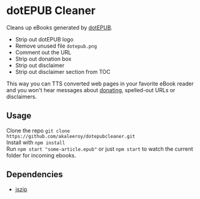 # dotEPUB Cleaner

Cleans up eBooks generated by [dotEPUB](https://dotepub.com/).

- Strip out dotEPUB logo
- Remove unused file `dotepub.png`
- Comment out the URL
- Strip out donation box
- Strip out disclaimer
- Strip out disclaimer section from TOC

This way you can TTS converted web pages in your favorite eBook reader and you won't hear messages about [donating](https://dotepub.com/donate/), spelled-out URLs or disclaimers.

## Usage

Clone the repo `git clone https://github.com/akaleeroy/dotepubcleaner.git`  
Install with `npm install`  
Run `npm start "some-article.epub"` or just `npm start` to watch the current folder for incoming ebooks.

## Dependencies

- [jszip](https://www.npmjs.com/package/jszip)
